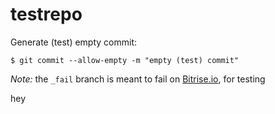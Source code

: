 testrepo
========


Generate (test) empty commit:

    $ git commit --allow-empty -m "empty (test) commit"


*Note:* the `_fail` branch is meant to fail on [Bitrise.io](https://www.bitrise.io), for testing

hey
